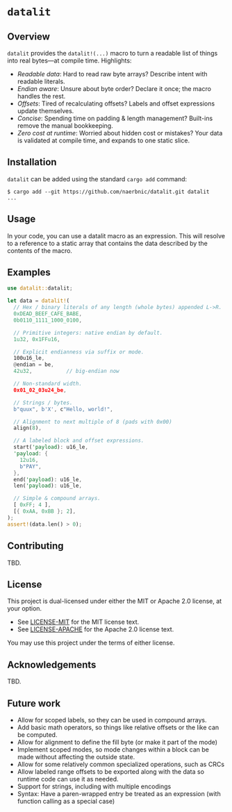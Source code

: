 # `datalit`

## Overview

`datalit` provides the `datalit!(...)` macro to turn a readable list of things
into real bytes—at compile time. Highlights:

- _Readable data_: Hard to read raw byte arrays? Describe intent with readable
  literals.
- _Endian aware_: Unsure about byte order? Declare it once; the macro
  handles the rest.
- _Offsets_: Tired of recalculating offsets? Labels and
  offset expressions update themselves.
- _Concise_: Spending time on padding & length management? Built-ins remove
  the manual bookkeeping.
- _Zero cost at runtime_: Worried about hidden cost or mistakes? Your data is
  validated at compile time, and expands to one static slice.

## Installation

`datalit` can be added using the standard `cargo add` command:

```shell
$ cargo add --git https://github.com/naerbnic/datalit.git datalit
...
```

## Usage

In your code, you can use a datalit macro as an expression. This will resolve
to a reference to a static array that contains the data described by the
contents of the macro.

## Examples

```rust
use datalit::datalit;

let data = datalit!(
  // Hex / binary literals of any length (whole bytes) appended L->R.
  0xDEAD_BEEF_CAFE_BABE,
  0b0110_1111_1000_0100,

  // Primitive integers: native endian by default.
  1u32, 0x1FFu16,

  // Explicit endianness via suffix or mode.
  100u16_le,
  @endian = be,
  42u32,           // big-endian now

  // Non-standard width.
  0x01_02_03u24_be,

  // Strings / bytes.
  b"quux", b'X', c"Hello, world!",

  // Alignment to next multiple of 8 (pads with 0x00)
  align(8),

  // A labeled block and offset expressions.
  start('payload): u16_le,
  'payload: {
    12u16,
    b"PAY",
  },
  end('payload): u16_le,
  len('payload): u16_le,

  // Simple & compound arrays.
  [ 0xFF; 4 ],
  [{ 0xAA, 0xBB }; 2],
);
assert!(data.len() > 0);
```

## Contributing

TBD.

## License

This project is dual-licensed under either the MIT or Apache 2.0 license, at
your option.

- See [LICENSE-MIT](./LICENSE-MIT) for the MIT license text.
- See [LICENSE-APACHE](./LICENSE-APACHE) for the Apache 2.0 license text.

You may use this project under the terms of either license.

## Acknowledgements

TBD.

## Future work

- Allow for scoped labels, so they can be used in compound arrays.
- Add basic math operators, so things like relative offsets or the like can be
  computed.
- Allow for alignment to define the fill byte (or make it part of the mode)
- Implement scoped modes, so mode changes within a block can be made without
  affecting the outside state.
- Allow for some relatively common specialized operations, such as CRCs
- Allow labeled range offsets to be exported along with the data so runtime
  code can use it as needed.
- Support for strings, including with multiple encodings
- Syntax: Have a paren-wrapped entry be treated as an expression (with
  function calling as a special case)
